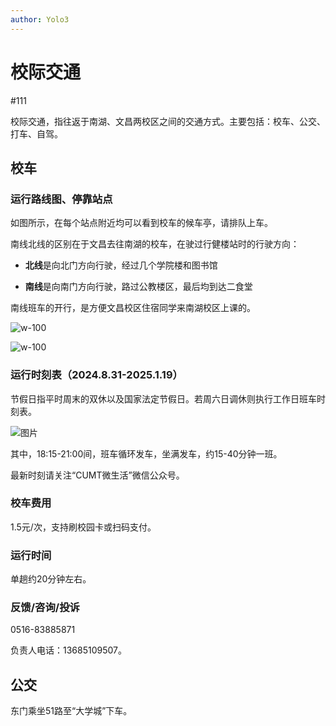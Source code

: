```yaml
---
author: Yolo3
---
```


# 校际交通

#111

校际交通，指往返于南湖、文昌两校区之间的交通方式。主要包括：校车、公交、打车、自驾。

## 校车

### 运行路线图、停靠站点

如图所示，在每个站点附近均可以看到校车的候车亭，请排队上车。

南线北线的区别在于文昌去往南湖的校车，在驶过行健楼站时的行驶方向：

- **北线**是向北门方向行驶，经过几个学院楼和图书馆

- **南线**是向南门方向行驶，路过公教楼区，最后均到达二食堂

南线班车的开行，是方便文昌校区住宿同学来南湖校区上课的。

![w-100](https://s2.loli.net/2024/08/30/ghULBIRfHZS19cl.png)

![w-100](https://s2.loli.net/2024/08/30/sTaqx9tdSUD85ui.png)

### 运行时刻表（2024.8.31-2025.1.19）

节假日指平时周末的双休以及国家法定节假日。若周六日调休则执行工作日班车时刻表。

![图片](https://s2.loli.net/2024/08/30/XBJ95pEgambuz4Q.webp)

其中，18:15-21:00间，班车循环发车，坐满发车，约15-40分钟一班。

最新时刻请关注“CUMT微生活”微信公众号。

### 校车费用

1.5元/次，支持刷校园卡或扫码支付。

### 运行时间

单趟约20分钟左右。

### 反馈/咨询/投诉

0516-83885871

负责人电话：13685109507。

## 公交

东门乘坐51路至“大学城”下车。

